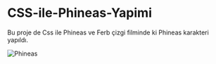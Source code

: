 # CSS-ile-Phineas-Yapimi
Bu proje de Css ile Phineas ve Ferb çizgi filminde ki Phineas karakteri yapıldı.

![Phineas](https://github.com/MelikeTicaret/CSS-ile-Phineas-Yapimi/blob/main/Phineas.png)
